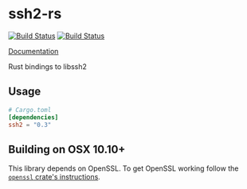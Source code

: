 # ssh2-rs

[![Build Status](https://travis-ci.org/alexcrichton/ssh2-rs.svg?branch=master)](https://travis-ci.org/alexcrichton/ssh2-rs)
[![Build Status](https://ci.appveyor.com/api/projects/status/dwc9c26tfdpg52on?svg=true)](https://ci.appveyor.com/project/alexcrichton/ssh2-rs)

[Documentation](https://docs.rs/ssh2)

Rust bindings to libssh2

## Usage

```toml
# Cargo.toml
[dependencies]
ssh2 = "0.3"
```

## Building on OSX 10.10+

This library depends on OpenSSL. To get OpenSSL working follow the
[`openssl` crate's instructions](https://github.com/sfackler/rust-openssl#macos).
